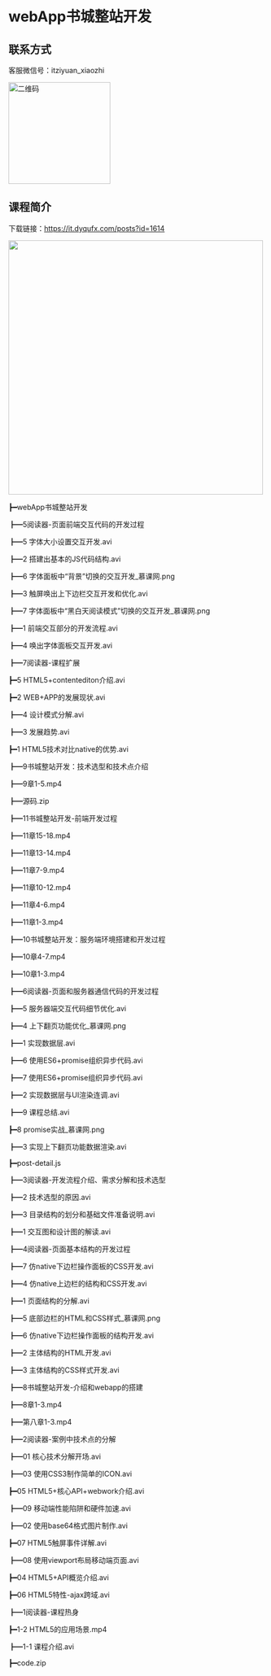 # webApp书城整站开发

## 联系方式

客服微信号：itziyuan_xiaozhi

<img src="https://ziyuanyun.oss-cn-guangzhou.aliyuncs.com/common/20240614073449/666b82192834a.jpg" width="200" height="200" alt="二维码">

## 课程简介

下载链接：https://it.dyqufx.com/posts?id=1614

<img src="https://ziyuanyun.oss-cn-guangzhou.aliyuncs.com/yun/20240515183247/66448f4f55c4d.jpg" width="500" alt="">

  ┣━webApp书城整站开发

 ┣━5阅读器-页面前端交互代码的开发过程

 ┣━5 字体大小设置交互开发.avi

 ┣━2 搭建出基本的JS代码结构.avi

 ┣━6 字体面板中“背景”切换的交互开发_慕课网.png

 ┣━3 触屏唤出上下边栏交互开发和优化.avi

 ┣━7 字体面板中“黑白天阅读模式”切换的交互开发_慕课网.png

 ┣━1 前端交互部分的开发流程.avi

 ┣━4 唤出字体面板交互开发.avi

 ┣━7阅读器-课程扩展

 ┣━5 HTML5+contentediton介绍.avi

 ┣━2 WEB+APP的发展现状.avi

 ┣━4 设计模式分解.avi

 ┣━3 发展趋势.avi

 ┣━1 HTML5技术对比native的优势.avi

 ┣━9书城整站开发：技术选型和技术点介绍

 ┣━9章1-5.mp4

 ┣━源码.zip

 ┣━11书城整站开发-前端开发过程

 ┣━11章15-18.mp4

 ┣━11章13-14.mp4

 ┣━11章7-9.mp4

 ┣━11章10-12.mp4

 ┣━11章4-6.mp4

 ┣━11章1-3.mp4

 ┣━10书城整站开发：服务端环境搭建和开发过程

 ┣━10章4-7.mp4

 ┣━10章1-3.mp4

 ┣━6阅读器-页面和服务器通信代码的开发过程

 ┣━5 服务器端交互代码细节优化.avi

 ┣━4 上下翻页功能优化_慕课网.png

 ┣━1 实现数据层.avi

 ┣━6 使用ES6+promise组织异步代码.avi

 ┣━7 使用ES6+promise组织异步代码.avi

 ┣━2 实现数据层与UI渲染连调.avi

 ┣━9 课程总结.avi

 ┣━8 promise实战_慕课网.png

 ┣━3 实现上下翻页功能数据渲染.avi

 ┣━post-detail.js

 ┣━3阅读器-开发流程介绍、需求分解和技术选型

 ┣━2 技术选型的原因.avi

 ┣━3 目录结构的划分和基础文件准备说明.avi

 ┣━1 交互图和设计图的解读.avi

 ┣━4阅读器-页面基本结构的开发过程

 ┣━7 仿native下边栏操作面板的CSS开发.avi

 ┣━4 仿native上边栏的结构和CSS开发.avi

 ┣━1 页面结构的分解.avi

 ┣━5 底部边栏的HTML和CSS样式_慕课网.png

 ┣━6 仿native下边栏操作面板的结构开发.avi

 ┣━2 主体结构的HTML开发.avi

 ┣━3 主体结构的CSS样式开发.avi

 ┣━8书城整站开发-介绍和webapp的搭建

 ┣━8章1-3.mp4

 ┣━第八章1-3.mp4

 ┣━2阅读器-案例中技术点的分解

 ┣━01 核心技术分解开场.avi

 ┣━03 使用CSS3制作简单的ICON.avi

 ┣━05 HTML5+核心API+webwork介绍.avi

 ┣━09 移动端性能陷阱和硬件加速.avi

 ┣━02 使用base64格式图片制作.avi

 ┣━07 HTML5触屏事件详解.avi

 ┣━08 使用viewport布局移动端页面.avi

 ┣━04 HTML5+API概览介绍.avi

 ┣━06 HTML5特性-ajax跨域.avi

 ┣━1阅读器-课程热身

 ┣━1-2 HTML5的应用场景.mp4

 ┣━1-1 课程介绍.avi

 ┣━code.zip

  